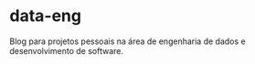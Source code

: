 # data-eng
Blog para projetos pessoais na área de engenharia de dados e desenvolvimento de software.
